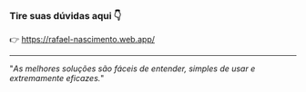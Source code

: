 ### Tire suas dúvidas aqui 👇

👉 https://rafael-nascimento.web.app/

-------------
"_As melhores soluções são fáceis de entender, simples de usar e extremamente eficazes._"

